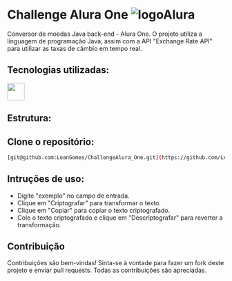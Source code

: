 
# Challenge Alura One ![logoAlura](https://github.com/user-attachments/assets/fad5494d-9102-46f4-8fb1-00a26c20f626)


Conversor de moedas Java back-end -  Alura One. O projeto utiliza a linguagem de programação Java, assim com a API "Exchange Rate API" para utilizar as taxas de câmbio em tempo real.

## Tecnologias utilizadas:

<img  loading="lazy" src="https://cdn.jsdelivr.net/gh/devicons/devicon@latest/icons/java/java-original.svg" width="40" height="40"/>

## Estrutura:




## Clone o repositório:
   ```sh
   [git@github.com:LeanGomes/ChallengeAlura_One.git](https://github.com/LeanGomes/ConversoDeMoedas.git)
   ```

## Intruções de uso:
<ul>
<li>Digite "exemplo" no campo de entrada.</li>
<li>Clique em "Criptografar" para transformar o texto.</li>
<li>Clique em "Copiar" para copiar o texto criptografado.</li>
<li>Cole o texto criptografado e clique em "Descriptografar" para reverter a transformação.</li>
</ul>


## Contribuição

Contribuições são bem-vindas! Sinta-se à vontade para fazer um fork deste projeto e enviar pull requests. Todas as contribuições são apreciadas.
